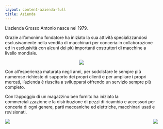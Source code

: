 ```yaml
---
layout: content-azienda-full
title: Azienda
---
```


L’azienda Grosso Antonio nasce nel 1979.

Grazie all’omonimo fondatore ha iniziato la sua attività specializzandosi esclusivamente nella vendita di macchinari per conceria in collaborazione ed in esclusività con alcuni dei più importanti costruttori di macchine a livello mondiale.

<div style="text-align: center;" class="mb-3"><img class="xs-full-img" src="{{ site.url }}/assets/img/photo/azienda-3.jpg"></div>

Con all’esperienza maturata negli anni, per soddisfare le sempre più numerose richieste di supporto dei propri clienti e per ampliare i propri mercati, l’azienda è riuscita a svilupparsi offrendo un servizio sempre più completo.

Con l’appoggio di un magazzino ben fornito ha iniziato la commercializzazione e la distribuzione di pezzi di ricambio e accessori per conceria di ogni genere, parti meccaniche ed elettriche, macchinari usati e revisionati.

<img style="float: left;" class="xs-full-img" src="{{ site.url }}/assets/img/photo/azienda-2.jpg">

<img style="float: right;" class="xs-full-img" src="{{ site.url }}/assets/img/photo/photo-2.jpg">
